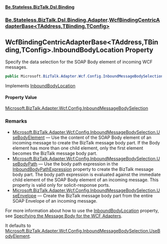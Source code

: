 #### [Be.Stateless.BizTalk.Dsl.Binding](README.md 'README')
### [Be.Stateless.BizTalk.Dsl.Binding.Adapter](Be.Stateless.BizTalk.Dsl.Binding.Adapter.md 'Be.Stateless.BizTalk.Dsl.Binding.Adapter').[WcfBindingCentricAdapterBase&lt;TAddress,TBinding,TConfig&gt;](WcfBindingCentricAdapterBase_TAddress,TBinding,TConfig_.md 'Be.Stateless.BizTalk.Dsl.Binding.Adapter.WcfBindingCentricAdapterBase<TAddress,TBinding,TConfig>')

## WcfBindingCentricAdapterBase<TAddress,TBinding,TConfig>.InboundBodyLocation Property

Specify the data selection for the SOAP Body element of incoming WCF messages.

```csharp
public Microsoft.BizTalk.Adapter.Wcf.Config.InboundMessageBodySelection InboundBodyLocation { get; set; }
```

Implements [InboundBodyLocation](https://docs.microsoft.com/en-us/dotnet/api/Microsoft.BizTalk.Adapter.Wcf.Config.IAdapterConfigInboundMessageMarshalling.InboundBodyLocation 'Microsoft.BizTalk.Adapter.Wcf.Config.IAdapterConfigInboundMessageMarshalling.InboundBodyLocation')

#### Property Value
[Microsoft.BizTalk.Adapter.Wcf.Config.InboundMessageBodySelection](https://docs.microsoft.com/en-us/dotnet/api/Microsoft.BizTalk.Adapter.Wcf.Config.InboundMessageBodySelection 'Microsoft.BizTalk.Adapter.Wcf.Config.InboundMessageBodySelection')

### Remarks

- [Microsoft.BizTalk.Adapter.Wcf.Config.InboundMessageBodySelection.UseBodyElement](https://docs.microsoft.com/en-us/dotnet/api/Microsoft.BizTalk.Adapter.Wcf.Config.InboundMessageBodySelection.UseBodyElement 'Microsoft.BizTalk.Adapter.Wcf.Config.InboundMessageBodySelection.UseBodyElement') — Use the content of the SOAP Body element of an
              incoming message to create the BizTalk message body part. If the Body element has more than one child element, only
              the first element becomes the BizTalk message body part.
- [Microsoft.BizTalk.Adapter.Wcf.Config.InboundMessageBodySelection.UseBodyPath](https://docs.microsoft.com/en-us/dotnet/api/Microsoft.BizTalk.Adapter.Wcf.Config.InboundMessageBodySelection.UseBodyPath 'Microsoft.BizTalk.Adapter.Wcf.Config.InboundMessageBodySelection.UseBodyPath') — Use the body path expression in the [InboundBodyPathExpression](WcfBindingCentricAdapterBase_TAddress,TBinding,TConfig_.InboundBodyPathExpression.md 'Be.Stateless.BizTalk.Dsl.Binding.Adapter.WcfBindingCentricAdapterBase<TAddress,TBinding,TConfig>.InboundBodyPathExpression') property to create the BizTalk message body part. The body path expression is
              evaluated against the immediate child element of the SOAP Body element of an incoming message. This property is valid
              only for solicit-response ports.
- [Microsoft.BizTalk.Adapter.Wcf.Config.InboundMessageBodySelection.UseEnvelope](https://docs.microsoft.com/en-us/dotnet/api/Microsoft.BizTalk.Adapter.Wcf.Config.InboundMessageBodySelection.UseEnvelope 'Microsoft.BizTalk.Adapter.Wcf.Config.InboundMessageBodySelection.UseEnvelope') — Create the BizTalk message body part from the entire
              SOAP Envelope of an incoming message.

For more information about how to use the [InboundBodyLocation](WcfBindingCentricAdapterBase_TAddress,TBinding,TConfig_.InboundBodyLocation.md 'Be.Stateless.BizTalk.Dsl.Binding.Adapter.WcfBindingCentricAdapterBase<TAddress,TBinding,TConfig>.InboundBodyLocation') property, see [Specifying the
            Message Body for the WCF Adapters](https://docs.microsoft.com/en-us/biztalk/core/specifying-the-message-body-for-the-wcf-adapters 'https://docs.microsoft.com/en-us/biztalk/core/specifying-the-message-body-for-the-wcf-adapters').

It defaults to [Microsoft.BizTalk.Adapter.Wcf.Config.InboundMessageBodySelection.UseBodyElement](https://docs.microsoft.com/en-us/dotnet/api/Microsoft.BizTalk.Adapter.Wcf.Config.InboundMessageBodySelection.UseBodyElement 'Microsoft.BizTalk.Adapter.Wcf.Config.InboundMessageBodySelection.UseBodyElement').